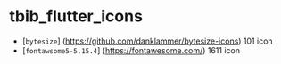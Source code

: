 # tbib_flutter_icons

* [`bytesize`] (https://github.com/danklammer/bytesize-icons) 101 icon 
* [`fontawsome5-5.15.4`]  (https://fontawesome.com/) 1611 icon
